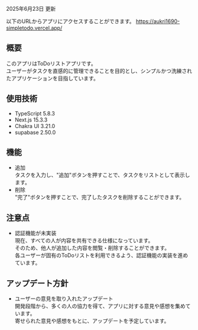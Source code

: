2025年6月23日 更新

以下のURLからアプリにアクセスすることができます。
https://aukri1690-simpletodo.vercel.app/

## 概要
このアプリはToDoリストアプリです。<br>
ユーザーがタスクを直感的に管理できることを目的とし、シンプルかつ洗練されたアプリケーションを目指しています。

## 使用技術
- TypeScript 5.8.3
- Next.js 15.3.3
- Chakra UI 3.21.0
- supabase 2.50.0

## 機能
- 追加<br>
タスクを入力し、"追加"ボタンを押すことで、タスクをリストとして表示します。
- 削除<br>
"完了"ボタンを押すことで、完了したタスクを削除することができます。

## 注意点
- 認証機能が未実装<br>
現在、すべての人が内容を共有できる仕様になっています。<br>
そのため、他人が追加した内容を閲覧・削除することができます。<br>
各ユーザーが固有のToDoリストを利用できるよう、認証機能の実装を進めています。

## アップデート方針
- ユーザーの意見を取り入れたアップデート<br>
開発段階から、多くの人の協力を得て、アプリに対する意見や感想を集めています。<br>
寄せられた意見や感想をもとに、アップデートを予定しています。